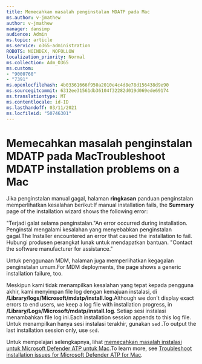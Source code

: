 ```yaml
---
title: Memecahkan masalah penginstalan MDATP pada Mac
ms.author: v-jmathew
author: v-jmathew
manager: dansimp
audience: Admin
ms.topic: article
ms.service: o365-administration
ROBOTS: NOINDEX, NOFOLLOW
localization_priority: Normal
ms.collection: Adm_O365
ms.custom:
- "9000760"
- "7391"
ms.openlocfilehash: 4b03361666f950a2010e4c4d8e78d156438d9e90
ms.sourcegitcommit: 6312ee31561db36104f32282d019d069ede69174
ms.translationtype: MT
ms.contentlocale: id-ID
ms.lasthandoff: 03/11/2021
ms.locfileid: "50746301"
---
```

# <a name="troubleshoot-mdatp-installation-problems-on-a-mac"></a><span data-ttu-id="28dbb-102">Memecahkan masalah penginstalan MDATP pada Mac</span><span class="sxs-lookup"><span data-stu-id="28dbb-102">Troubleshoot MDATP installation problems on a Mac</span></span>

<span data-ttu-id="28dbb-103">Jika penginstalan manual gagal, halaman **ringkasan** panduan penginstalan memperlihatkan kesalahan berikut:</span><span class="sxs-lookup"><span data-stu-id="28dbb-103">If manual installation fails, the **Summary** page of the installation wizard shows the following error:</span></span>

<span data-ttu-id="28dbb-104">"Terjadi galat selama penginstalan.</span><span class="sxs-lookup"><span data-stu-id="28dbb-104">"An error occurred during installation.</span></span> <span data-ttu-id="28dbb-105">Penginstal mengalami kesalahan yang menyebabkan penginstalan gagal.</span><span class="sxs-lookup"><span data-stu-id="28dbb-105">The Installer encountered an error that caused the installation to fail.</span></span> <span data-ttu-id="28dbb-106">Hubungi produsen perangkat lunak untuk mendapatkan bantuan. "</span><span class="sxs-lookup"><span data-stu-id="28dbb-106">Contact the software manufacturer for assistance."</span></span>

<span data-ttu-id="28dbb-107">Untuk penggunaan MDM, halaman juga memperlihatkan kegagalan penginstalan umum.</span><span class="sxs-lookup"><span data-stu-id="28dbb-107">For MDM deployments, the page shows a generic installation failure, too.</span></span>

<span data-ttu-id="28dbb-108">Meskipun kami tidak menampilkan kesalahan yang tepat kepada pengguna akhir, kami menyimpan file log dengan kemajuan instalasi, di **/Library/logs/Microsoft/mdatp/install.log**.</span><span class="sxs-lookup"><span data-stu-id="28dbb-108">Although we don't display exact errors to end users, we keep a log file with installation progress, in **/Library/Logs/Microsoft/mdatp/install.log**.</span></span> <span data-ttu-id="28dbb-109">Setiap sesi instalasi menambahkan file log ini.</span><span class="sxs-lookup"><span data-stu-id="28dbb-109">Each installation session appends to this log file.</span></span> <span data-ttu-id="28dbb-110">Untuk menampilkan hanya sesi instalasi terakhir, gunakan `sed` .</span><span class="sxs-lookup"><span data-stu-id="28dbb-110">To output the last installation session only, use `sed`.</span></span>

<span data-ttu-id="28dbb-111">Untuk mempelajari selengkapnya, lihat [memecahkan masalah instalasi untuk Microsoft Defender ATP untuk Mac](https://go.microsoft.com/fwlink/?linkid=2144615).</span><span class="sxs-lookup"><span data-stu-id="28dbb-111">To learn more, see [Troubleshoot installation issues for Microsoft Defender ATP for Mac](https://go.microsoft.com/fwlink/?linkid=2144615).</span></span>
